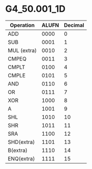 # G4_50.001_1D

| Operation   | ALUFN | Decimal |
| ----------- | ----- | ------- |
| ADD         | 0000  | 0       |
| SUB         | 0001  | 1       |
| MUL (extra) | 0010  | 2       |
| CMPEQ       | 0011  | 3       |
| CMPLT       | 0100  | 4       |
| CMPLE       | 0101  | 5       |
| AND         | 0110  | 6       |
| OR          | 0111  | 7       |
| XOR         | 1000  | 8       |
| A           | 1001  | 9       |
| SHL         | 1010  | 10      |
| SHR         | 1011  | 11      |
| SRA         | 1100  | 12      |
| SHD(extra)  | 1101  | 13      |
| B(extra)    | 1110  | 14      |
| ENQ(extra)  | 1111  | 15      |


